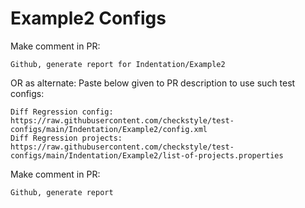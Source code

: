 # Example2 Configs
Make comment in PR:
```
Github, generate report for Indentation/Example2
```
OR as alternate:
Paste below given to PR description to use such test configs:
```
Diff Regression config: https://raw.githubusercontent.com/checkstyle/test-configs/main/Indentation/Example2/config.xml
Diff Regression projects: https://raw.githubusercontent.com/checkstyle/test-configs/main/Indentation/Example2/list-of-projects.properties
```
Make comment in PR:
```
Github, generate report
```
